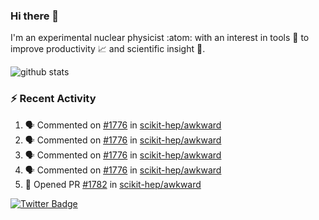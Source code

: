 ### Hi there 👋 

I'm an experimental nuclear physicist :atom: with an interest in tools :wrench: to improve productivity :chart_with_upwards_trend: and scientific insight :telescope:.

![github stats](https://github-readme-stats.vercel.app/api?username=agoose77&show_icons=true&hide_rank=true&hide_title=true&bg_color=30,e76445,904e95&text_color=efe3ec&icon_color=efe3ec)
<!--
**agoose77/agoose77** is a ✨ _special_ ✨ repository because its `README.md` (this file) appears on your GitHub profile.

Here are some ideas to get you started:

- 🔭 I’m currently working on ...
- 🌱 I’m currently learning ...
- 👯 I’m looking to collaborate on ...
- 🤔 I’m looking for help with ...
- 💬 Ask me about ...
- 📫 How to reach me: ...
- 😄 Pronouns: ...
- ⚡ Fun fact: ...
-->

### :zap: Recent Activity
<!--START_SECTION:activity-->
1. 🗣 Commented on [#1776](https://github.com/scikit-hep/awkward/issues/1776) in [scikit-hep/awkward](https://github.com/scikit-hep/awkward)
2. 🗣 Commented on [#1776](https://github.com/scikit-hep/awkward/issues/1776) in [scikit-hep/awkward](https://github.com/scikit-hep/awkward)
3. 🗣 Commented on [#1776](https://github.com/scikit-hep/awkward/issues/1776) in [scikit-hep/awkward](https://github.com/scikit-hep/awkward)
4. 🗣 Commented on [#1776](https://github.com/scikit-hep/awkward/issues/1776) in [scikit-hep/awkward](https://github.com/scikit-hep/awkward)
5. 💪 Opened PR [#1782](https://github.com/scikit-hep/awkward/pull/1782) in [scikit-hep/awkward](https://github.com/scikit-hep/awkward)
<!--END_SECTION:activity-->


[![Twitter Badge](https://img.shields.io/twitter/follow/agoose77?style=flat-square&logo=Twitter&logoColor=white&color=cornflowerblue)](https://twitter.com/agoose77)
